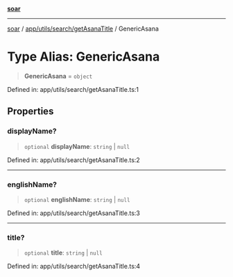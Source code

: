 [**soar**](../../../../../README.md)

***

[soar](../../../../../modules.md) / [app/utils/search/getAsanaTitle](../README.md) / GenericAsana

# Type Alias: GenericAsana

> **GenericAsana** = `object`

Defined in: app/utils/search/getAsanaTitle.ts:1

## Properties

### displayName?

> `optional` **displayName**: `string` \| `null`

Defined in: app/utils/search/getAsanaTitle.ts:2

***

### englishName?

> `optional` **englishName**: `string` \| `null`

Defined in: app/utils/search/getAsanaTitle.ts:3

***

### title?

> `optional` **title**: `string` \| `null`

Defined in: app/utils/search/getAsanaTitle.ts:4
